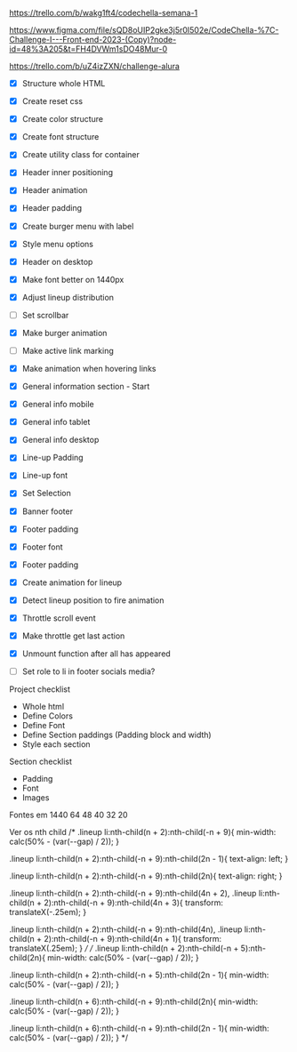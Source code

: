 https://trello.com/b/wakg1ft4/codechella-semana-1

https://www.figma.com/file/sQD8oUIP2gke3j5r0I502e/CodeChella-%7C-Challenge-I---Front-end-2023-(Copy)?node-id=48%3A205&t=FH4DVWm1sDO48Mur-0

https://trello.com/b/uZ4izZXN/challenge-alura


- [X] Structure whole HTML
- [X] Create reset css
- [X] Create color structure
- [X] Create font structure
- [X] Create utility class for container
- [X] Header inner positioning
- [X] Header animation
- [X] Header padding
- [X] Create burger menu with label
- [X] Style menu options
- [X] Header on desktop
- [X]  Make font better on 1440px
- [X] Adjust lineup distribution
- [ ] Set scrollbar
- [X] Make burger animation
- [ ] Make active link marking
- [X] Make animation when hovering links
- [X] General information section - Start
- [X] General info mobile
- [X] General info tablet
- [X] General info desktop
- [X] Line-up Padding
- [X] Line-up font
- [X] Set Selection
- [X] Banner footer
- [X] Footer padding
- [X] Footer font
- [X] Footer padding
- [X] Create animation for lineup
- [X] Detect lineup position to fire animation
- [X] Throttle scroll event
- [X] Make throttle get last action
- [X] Unmount function after all has appeared
- [ ] Set role to li in footer socials media?



Project checklist
- Whole html
- Define Colors
- Define Font
- Define Section paddings (Padding block and width)
- Style each section

Section checklist
- Padding
- Font
- Images

Fontes em 1440
64
48
40
32
20

Ver os nth child
/* 
   .lineup li:nth-child(n + 2):nth-child(-n + 9){
      min-width: calc(50% - (var(--gap) / 2));
   }

   .lineup li:nth-child(n + 2):nth-child(-n + 9):nth-child(2n - 1){
      text-align: left;
   }

   .lineup li:nth-child(n + 2):nth-child(-n + 9):nth-child(2n){
      text-align: right;
   }

   .lineup li:nth-child(n + 2):nth-child(-n + 9):nth-child(4n + 2),
   .lineup li:nth-child(n + 2):nth-child(-n + 9):nth-child(4n + 3){
      transform: translateX(-.25em);
   }

   .lineup li:nth-child(n + 2):nth-child(-n + 9):nth-child(4n),
   .lineup li:nth-child(n + 2):nth-child(-n + 9):nth-child(4n + 1){
      transform: translateX(.25em);
   } */
/* 
   .lineup li:nth-child(n + 2):nth-child(-n + 5):nth-child(2n){
      min-width: calc(50% - (var(--gap) / 2));
   }

   .lineup li:nth-child(n + 2):nth-child(-n + 5):nth-child(2n - 1){
      min-width: calc(50% - (var(--gap) / 2));
   }

   .lineup li:nth-child(n + 6):nth-child(-n + 9):nth-child(2n){
      min-width: calc(50% - (var(--gap) / 2));
   }

   .lineup li:nth-child(n + 6):nth-child(-n + 9):nth-child(2n - 1){
      min-width: calc(50% - (var(--gap) / 2));
   } */